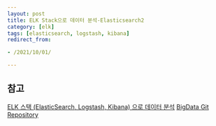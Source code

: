 ```yaml
---
layout: post
title: ELK Stack으로 데이터 분석-Elasticsearch2 
category: [elk]
tags: [elasticsearch, logstash, kibana]
redirect_from:

- /2021/10/01/

---
```




## 



## 참고  
[ELK 스택 (ElasticSearch, Logstash, Kibana) 으로 데이터 분석](https://www.inflearn.com/course/elk-%EC%8A%A4%ED%83%9D-%EB%8D%B0%EC%9D%B4%ED%84%B0-%EB%B6%84%EC%84%9D/lecture/5498?tab=curriculum)
[BigData Git Repository](https://github.com/minsuk-heo/BigData)

